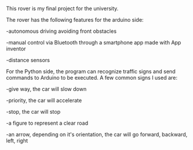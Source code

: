 This rover is my final project for the university.

The rover has the following features for the arduino side:

 -autonomous driving avoiding front obstacles
 
 -manual control via Bluetooth through a smartphone app made with App inventor
 
 -distance sensors

For the Python side, the program can recognize traffic signs and send commands to Arduino to be executed. A few common signs I used are:

-give way, the car will slow down

-priority, the car will accelerate

-stop, the car will stop

-a figure to represent a clear road

-an arrow, depending on it's orientation, the car will go forward, backward, left, right
